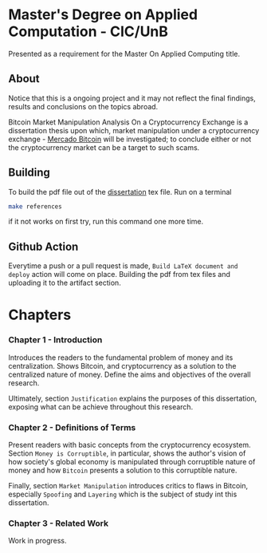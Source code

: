 # Master's Degree on Applied Computation - CIC/UnB

Presented as a requirement for the Master On Applied Computing title.

## About

Notice that this is a ongoing project and it may not reflect the final findings, results and conclusions on the topics abroad.

Bitcoin Market Manipulation Analysis On a Cryptocurrency Exchange is a dissertation thesis upon which, market manipulation under a cryptocurrency exchange - [Mercado Bitcoin](https://www.mercadobitcoin.com.br/?lang=en) will be investigated; to conclude either or not the cryptocurrency market can be a target to such scams.

## Building

To build the pdf file out of the [dissertation](dissertation_main.tex) tex file. Run on a terminal 

```bash
make references
```

if it not works on first try, run this command one more time.

## Github Action

Everytime a push or a pull request is made, `Build LaTeX document and deploy` action will come on place. Building the pdf from tex files and uploading it to the artifact section.


# Chapters

### Chapter 1 - Introduction
Introduces the readers to the fundamental problem of money and its centralization. Shows Bitcoin, and cryptocurrency as a solution to the centralized nature of money. Define the aims and objectives of the overall research.

Ultimately, section `Justification` explains the purposes of this dissertation, exposing what can be achieve throughout this research.

### Chapter 2 - Definitions of Terms
Present readers with basic concepts from the cryptocurrency ecosystem. Section `Money is Corruptible`, in particular, shows the author's vision of how society's global economy is manipulated through corruptible nature of money and how `Bitcoin` presents a solution to this corruptible nature.

Finally, section `Market Manipulation` introduces critics to flaws in Bitcoin, especially `Spoofing` and `Layering` which is the subject of study int this dissertation.

### Chapter 3 - Related Work
Work in progress.